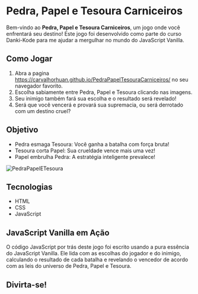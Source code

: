 # Pedra, Papel e Tesoura Carniceiros

Bem-vindo ao **Pedra, Papel e Tesoura Carniceiros**, um jogo onde você enfrentará seu destino! Este jogo foi desenvolvido como parte do curso Danki-Kode para me ajudar a mergulhar no mundo do JavaScript Vanilla.

## Como Jogar

1. Abra a pagina https://carvalhorhuan.github.io/PedraPapelTesouraCarniceiros/ no seu navegador favorito.
2. Escolha sabiamente entre Pedra, Papel e Tesoura clicando nas imagens.
3. Seu inimigo também fará sua escolha e o resultado será revelado!
4. Será que você vencerá e provará sua supremacia, ou será derrotado com um destino cruel?

## Objetivo

- Pedra esmaga Tesoura: Você ganha a batalha com força bruta!
- Tesoura corta Papel: Sua crueldade vence mais uma vez!
- Papel embrulha Pedra: A estratégia inteligente prevalece!

![PedraPapelETesoura](https://github.com/carvalhorhuan/PedraPapelTesouraCarniceiros/assets/131679296/51e160da-9d19-41f1-822d-73cd97061244)


## Tecnologias

- HTML
- CSS
- JavaScript

## JavaScript Vanilla em Ação

O código JavaScript por trás deste jogo foi escrito usando a pura essência do JavaScript Vanilla. 
Ele lida com as escolhas do jogador e do inimigo, calculando o resultado de cada batalha e revelando o vencedor de acordo com as leis do universo de Pedra, Papel e Tesoura.

## Divirta-se!
